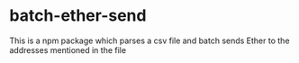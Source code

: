 # batch-ether-send
This is a npm package which parses a csv file and batch sends Ether to the addresses mentioned in the file
